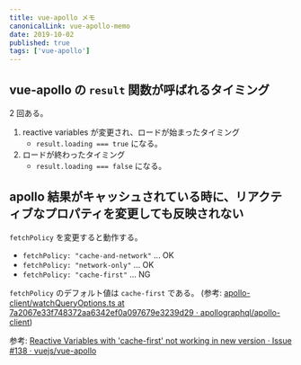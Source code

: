 ```yaml
---
title: vue-apollo メモ
canonicalLink: vue-apollo-memo
date: 2019-10-02
published: true
tags: ['vue-apollo']
---
```


## vue-apollo の `result` 関数が呼ばれるタイミング

2 回ある。

1. reactive variables が変更され、ロードが始まったタイミング
    - `result.loading === true` になる。
1. ロードが終わったタイミング
    - `result.loading === false` になる。

## apollo 結果がキャッシュされている時に、リアクティブなプロパティを変更しても反映されない

`fetchPolicy` を変更すると動作する。

- `fetchPolicy: "cache-and-network"` ... OK
- `fetchPolicy: "network-only"` ... OK
- `fetchPolicy: "cache-first"` ... NG

`fetchPolicy` のデフォルト値は `cache-first` である。 (参考: [apollo-client/watchQueryOptions.ts at 7a2067e33f748372aa6342ef0a097679e3239d29 · apollographql/apollo-client](https://github.com/apollographql/apollo-client/blob/7a2067e33f748372aa6342ef0a097679e3239d29/packages/apollo-client/src/core/watchQueryOptions.ts#L11))

参考: [Reactive Variables with 'cache-first' not working in new version · Issue #138 · vuejs/vue-apollo](https://github.com/vuejs/vue-apollo/issues/138)

